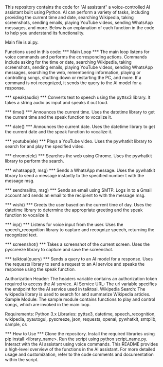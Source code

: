 This repository contains the code for "AI assistant" a voice-controlled AI assistant built using Python. AI can perform a variety of tasks, including providing the current time and date, searching Wikipedia, taking screenshots, sending emails, playing YouTube videos, sending WhatsApp messages, and more. Below is an explanation of each function in the code to help you understand its functionality.

Main file is ai.py.

Functions used in this code:
*** Main Loop *** 
  The main loop listens for voice commands and performs the corresponding actions.
  Commands include asking for the time or date, searching Wikipedia, taking screenshots, sending emails, playing YouTube videos, sending WhatsApp messages, searching the web, remembering information, playing or controlling songs, shutting down or restarting the PC, and more.
  If a command is not recognized, it sends the query to the AI model for a response.
  
 *** speak(audio) ***
  Converts text to speech using the pyttsx3 library.
  It takes a string audio as input and speaks it out loud.
  
  *** time() ***
  Announces the current time.
  Uses the datetime library to get the current time and the speak function to vocalize it.
  
  *** date() *** 
  Announces the current date.
  Uses the datetime library to get the current date and the speak function to vocalize it.
  
  *** youtube(ele) *** 
  Plays a YouTube video.
  Uses the pywhatkit library to search for and play the specified video.
  
  *** chrome(ele) *** 
  Searches the web using Chrome.
  Uses the pywhatkit library to perform the search.
  
  *** whatsapp(t, msg) *** 
  Sends a WhatsApp message.
  Uses the pywhatkit library to send a message instantly to the specified number t with the message msg.
  
  *** sendmail(to, msg) *** 
  Sends an email using SMTP.
  Logs in to a Gmail account and sends an email to the recipient to with the message msg.
  
  *** wish() *** 
  Greets the user based on the current time of day.
  Uses the datetime library to determine the appropriate greeting and the speak function to vocalize it.
  
  *** inp() *** 
  Listens for voice input from the user.
  Uses the speech_recognition library to capture and recognize speech, returning the recognized text.
  
  *** screenshot() *** 
  Takes a screenshot of the current screen.
  Uses the pyscreeze library to capture and save the screenshot.
  
  *** talktoai(query) *** 
  Sends a query to an AI model for a response.
  Uses the requests library to send a request to an AI service and speaks the response using the speak function.
  
Authorization Header: The headers variable contains an authorization token required to access the AI service.
AI Service URL: The url variable specifies the endpoint for the AI service used in talktoai.
Wikipedia Search: The wikipedia library is used to search for and summarize Wikipedia articles.
Sample Module: The sample module contains functions to play and control songs, which are invoked in the main loop.

Requirements:
Python 3.x
Libraries:
pyttsx3, datetime, speech_recognition, wikipedia, pyautogui, pyscreeze, json, requests, openai, pywhatkit, smtplib, sample, os

*** How to Use ***
Clone the repository.
Install the required libraries using pip install <library_name>.
Run the script using python script_name.py.
Interact with the AI assistant using voice commands.
This README provides a high-level overview of the functions in the  AI assistant. For more detailed usage and customization, refer to the code comments and documentation within the script.
